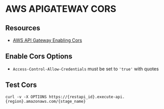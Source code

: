 # AWS APIGATEWAY CORS

## Resources

- [AWS API Gateway Enabling Cors](https://docs.aws.amazon.com/apigateway/latest/developerguide/how-to-cors.html)

## Enable Cors Options

- `Access-Control-Allow-Credentials` must be set to `'true'` with quotes

## Test Cors

```console
curl -v -X OPTIONS https://{restapi_id}.execute-api.{region}.amazonaws.com/{stage_name}
```
